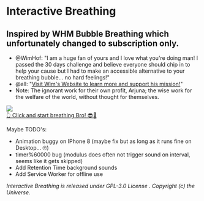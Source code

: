 # Interactive Breathing
## Inspired by WHM Bubble Breathing which unfortunately changed to subscription only.
- @WimHof: "I am a huge fan of yours and I love what you're doing man! I passed the 30 days challenge and believe everyone should chip in to help your cause but I had to make an accessible alternative to your breathing bubble... no hard feelings!"
- @all: "[Visit Wim\'s Website to learn more and support his mission!](https://www.wimhofmethod.com/breathing-techniques)"
- Note: The ignorant work for their own profit, Arjuna; the wise work for the welfare of the world, without thought for themselves.

[<img align="center" src="https://weedshaker.github.io/InteractiveBreathing/img/icon_192x192.png">](https://weedshaker.github.io/InteractiveBreathing/index.html "Click and start breathing Bro!") \
[👆 Click and start breathing Bro! 😎🤙](https://weedshaker.github.io/InteractiveBreathing/index.html)

Maybe TODO's:
- Animation buggy on IPhone 8 (maybe fix but as long as it runs fine on Desktop... 🙄)
- timer%60000 bug (modulus does often not trigger sound on interval, seems like it gets skipped)
- Add Retention Time background sounds
- Add Service Worker for offline use

*Interactive Breathing is released under GPL-3.0 License . Copyright (c) the Universe.*
